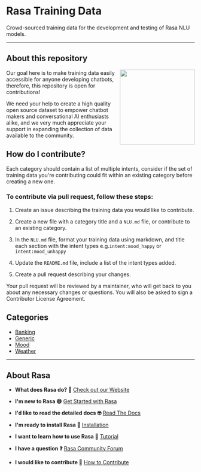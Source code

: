 # Rasa Training Data
Crowd-sourced training data for the development and testing of Rasa NLU models. 

---

## About this repository 

<img align="right" height="200" src="https://i.imgur.com/YR7ziAx.png">

Our goal here is to make training data easily accessible for anyone developing chatbots, therefore, this repository is open for contributions! 

We need your help to create a high quality open source dataset to empower chatbot makers and conversational AI enthusiasts alike, and we very much appreciate your support in expanding the collection of data available to the community.

## How do I contribute?

Each category should contain a list of multiple intents, consider if the set of training data you're contributing could fit within an existing category before creating a new one.

### To contribute via pull request, follow these steps:

1. Create an issue describing the training data you would like to contribute. 

2. Create a new file with a category title and a `NLU.md` file, or contribute to an existing category.  

3. In the `NLU.md` file, format your training data using markdown, and title each section with the intent types e.g.`intent:mood_happy` or `intent:mood_unhappy`

4. Update the `README.md` file, include a list of the intent types added. 

5. Create a pull request describing your changes. 

Your pull request will be reviewed by a maintainer, who will get back to you about any necessary changes or questions. You will also be asked to sign a Contributor License Agreement.

## Categories 

* [Banking](https://github.com/RasaHQ/rasa-training-data/tree/master/banking)
* [Generic](https://github.com/RasaHQ/rasa-training-data/tree/master/generic)
* [Mood](https://github.com/RasaHQ/rasa-training-data/tree/master/mood)
* [Weather](https://github.com/RasaHQ/rasa-training-data/tree/master/weather)

---  

## About Rasa

- **What does Rasa do? 🤔**
  [Check out our Website](https://rasa.com/)

- **I'm new to Rasa 😄**
  [Get Started with Rasa](https://rasa.com/docs/getting-started/)

- **I'd like to read the detailed docs 🤓**
  [Read The Docs](https://rasa.com/docs/)

- **I'm ready to install Rasa 🚀**
  [Installation](https://rasa.com/docs/rasa/user-guide/installation/)

- **I want to learn how to use Rasa 🚀**
  [Tutorial](https://rasa.com/docs/rasa/user-guide/rasa-tutorial/)

- **I have a question ❓**
  [Rasa Community Forum](https://forum.rasa.com/)

- **I would like to contribute 🤗**
  [How to Contribute](#how-to-contribute)
